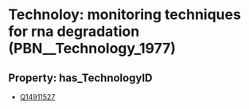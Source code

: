 # Technoloy: __monitoring techniques for rna degradation__ (PBN__Technology_1977)

## Property: has_TechnologyID

* [Q14911527](Q14911527)

